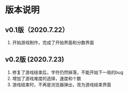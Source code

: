 # 版本说明
## v0.1版（2020.7.22）
1. 开始游戏制作，完成了开始界面和分数界面

## v0.2版 (2020.7.23)
1. 修复了游戏结束后，字符仍然掉落，不能开始下一局的bug
2. 增加了游戏难度的选择，速度和个数
3. 游戏结束时，不再是浏览器弹出，改为游戏结束界面